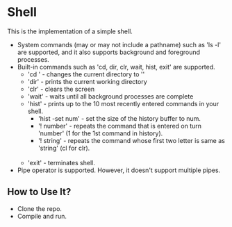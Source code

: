 # Shell
This is the implementation of a simple shell.
* System commands (may or may not include a pathname) such as 'ls -l' are supported, and it also supports 
background and foreground processes.
* Built-in commands such as 'cd, dir, clr, wait, hist, exit' are supported.
  * 'cd <directory>' - changes the current directory to '<directory>'
  * 'dir' - prints the current working directory
  * 'clr' - clears the screen
  * 'wait' - waits until all background processes are complete
  * 'hist' - prints up to the 10 most recently entered commands in your shell.
    <br />
    * 'hist -set num' - set the size of the history buffer to num.
    * '! number' - repeats the command that is entered on turn 'number' (1 for the 1st command in history).
    * '! string' - repeats the command whose first two letter is same as 'string' (cl for clr).
    <br />
  * 'exit' - terminates shell.
* Pipe operator is supported. However, it doesn't support multiple pipes.

## How to Use It?
* Clone the repo.
* Compile and run.

